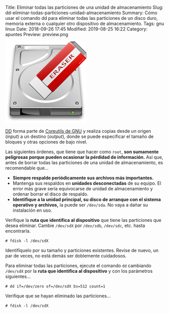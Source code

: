 Title: Eliminar todas las particiones de una unidad de almacenamiento
Slug: dd-eliminar-todas-particiones-unidad-almacenamiento
Summary: Cómo usar el comando dd para eliminar todas las particiones de un disco duro, memoria externa o cualquier otro dispositivo de almacenamiento.
Tags: gnu linux
Date: 2018-09-26 17:45
Modified: 2019-08-25 16:22
Category: apuntes
Preview: preview.png


![Eliminar todas las particiones de una unidad de almacenamiento](disco-duro-eliminar.png)

[DD](https://www.gnu.org/software/coreutils/manual/html_node/dd-invocation.html) forma parte de [Coreutils de GNU](https://www.gnu.org/software/coreutils/coreutils.html) y realiza copias desde un origen (*input*) a un destino (*output*), donde se puede especificar el tamaño de bloques y otras opciones de bajo nivel.

Las siguientes órdenes, que tiene que hacer como `root`, **son sumamente peligrosas porque pueden ocasionar la pérdidad de información.** Así que, antes de borrar todas las particiones de una unidad de almacenamiento, es recomendable que...

* **Siempre respalde periódicamente sus archivos más importantes.**
* Mantenga sus respaldos en **unidades desconectadas** de su equipo. El error más grave sería equivocarse de unidad de almacenamiento y ordenar borrar el disco de respaldo.
* **Identifique a la unidad principal, su disco de arranque con el sistema operativo y archivos,** la puede ser `/dev/sda`. No vaya a dañar su instalación en uso.

Verifique la **ruta que identifica al dispositivo** que tiene las particiones que desea eliminar. Cambie  `/dev/sdX` por `/dev/sdb`,  `/dev/sdc`, etc. hasta encontrarla.

    # fdisk -l /dev/sdX

Identifíquelo por su tamaño y particiones existentes. Revise de nuevo, un par de veces, no está demás ser doblemente cuidadosos.

Para eliminar todas las particiones, ejecute el comando `dd` cambiando `/dev/sdX` por la **ruta que identifica al dispositivo** y con los parámetros siguientes...

    # dd if=/dev/zero of=/dev/sdX bs=512 count=1

Verifique que se hayan eliminado las particiones...

    # fdisk -l /dev/sdX
